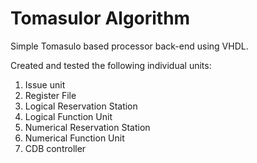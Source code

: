 # Tomasulor Algorithm

Simple Tomasulo based processor back-end using VHDL. 

Created and tested the following individual units: 

1. Issue unit
2. Register File
3. Logical Reservation Station
4. Logical Function Unit
5. Numerical Reservation Station
6. Numerical Function Unit
7. CDB controller
